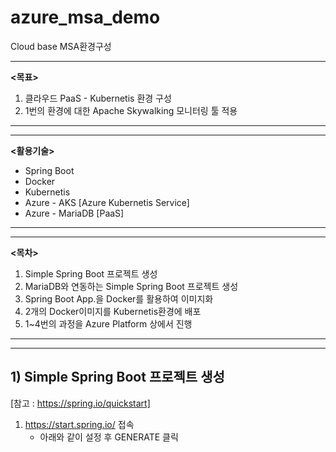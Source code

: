 # azure_msa_demo
Cloud base MSA환경구성

***
**<목표>**
1) 클라우드 PaaS - Kubernetis 환경 구성
2) 1번의 환경에 대한 Apache Skywalking 모니터링 툴 적용
***

***
**<활용기술>**
   - Spring Boot
   - Docker
   - Kubernetis
   - Azure - AKS [Azure Kubernetis Service]
   - Azure - MariaDB [PaaS]
***

***
**<목차>**
1) Simple Spring Boot 프로젝트 생성
2) MariaDB와 연동하는 Simple Spring Boot 프로젝트 생성
3) Spring Boot App.을 Docker를 활용하여 이미지화
4) 2개의 Docker이미지를 Kubernetis환경에 배포
5) 1~4번의 과정을 Azure Platform 상에서 진행
***

***
## 1) Simple Spring Boot 프로젝트 생성
[참고 : https://spring.io/quickstart]

1) https://start.spring.io/ 접속
   * 아래와 같이 설정 후 GENERATE 클릭







